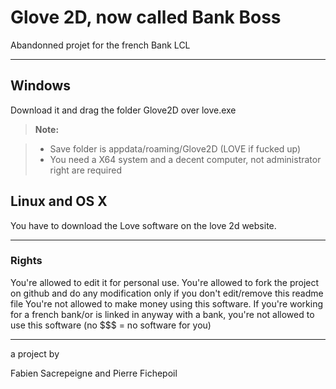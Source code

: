 Glove 2D, now called Bank Boss
===================

Abandonned projet for the french Bank LCL




----------


Windows
-------------

Download it and drag the folder Glove2D over love.exe

> **Note:**

> - Save folder is appdata/roaming/Glove2D (LOVE if fucked up)
> - You need a X64 system and a decent computer, not administrator right are required


Linux and OS X
-------------
You have to download the Love software on the love 2d website.

----------


### Rights

You're allowed to edit it for personal use.
You're allowed to fork the project on github and do any modification only if you don't edit/remove this readme file
You're not allowed to make money using this software.
If you're working for a french bank/or is linked in anyway with a bank, you're not allowed to use this software 
(no $$$ = no software for you)



----------


a project by 

Fabien Sacrepeigne and Pierre Fichepoil

